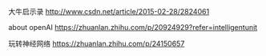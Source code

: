 大牛启示录
http://www.csdn.net/article/2015-02-28/2824061

about openAI
https://zhuanlan.zhihu.com/p/20924929?refer=intelligentunit

玩转神经网络
https://zhuanlan.zhihu.com/p/24150657
